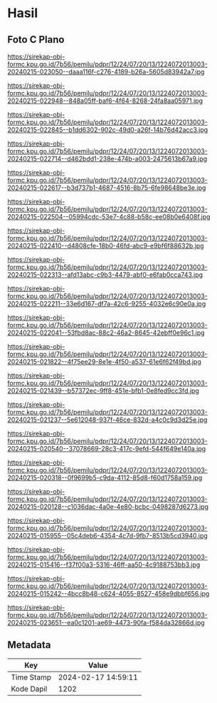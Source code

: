 # Hasil

## Foto C Plano

https://sirekap-obj-formc.kpu.go.id/7b56/pemilu/pdpr/12/24/07/20/13/1224072013003-20240215-023050--daaa116f-c276-4189-b26a-5605d83942a7.jpg

https://sirekap-obj-formc.kpu.go.id/7b56/pemilu/pdpr/12/24/07/20/13/1224072013003-20240215-022948--848a05ff-baf6-4f64-8268-24fa8aa05971.jpg

https://sirekap-obj-formc.kpu.go.id/7b56/pemilu/pdpr/12/24/07/20/13/1224072013003-20240215-022845--b1dd6302-902c-49d0-a26f-14b76d42acc3.jpg

https://sirekap-obj-formc.kpu.go.id/7b56/pemilu/pdpr/12/24/07/20/13/1224072013003-20240215-022714--d462bdd1-238e-474b-a003-2475613b67a9.jpg

https://sirekap-obj-formc.kpu.go.id/7b56/pemilu/pdpr/12/24/07/20/13/1224072013003-20240215-022617--b3d737b1-4687-4516-8b75-6fe98648be3e.jpg

https://sirekap-obj-formc.kpu.go.id/7b56/pemilu/pdpr/12/24/07/20/13/1224072013003-20240215-022504--05994cdc-53e7-4c88-b58c-ee08b0e6408f.jpg

https://sirekap-obj-formc.kpu.go.id/7b56/pemilu/pdpr/12/24/07/20/13/1224072013003-20240215-022410--d4808cfe-18b0-46fd-abc9-e9bf6f88632b.jpg

https://sirekap-obj-formc.kpu.go.id/7b56/pemilu/pdpr/12/24/07/20/13/1224072013003-20240215-022313--afd13abc-c9b3-4479-abf0-e6fab0cca743.jpg

https://sirekap-obj-formc.kpu.go.id/7b56/pemilu/pdpr/12/24/07/20/13/1224072013003-20240215-022211--33e6d167-df7a-42c6-9255-4032e6c90e0a.jpg

https://sirekap-obj-formc.kpu.go.id/7b56/pemilu/pdpr/12/24/07/20/13/1224072013003-20240215-022041--53fbd8ac-88c2-46a2-8645-42ebff0e96c1.jpg

https://sirekap-obj-formc.kpu.go.id/7b56/pemilu/pdpr/12/24/07/20/13/1224072013003-20240215-021822--4f75ee29-8e1e-4f50-a537-61e6f62f49bd.jpg

https://sirekap-obj-formc.kpu.go.id/7b56/pemilu/pdpr/12/24/07/20/13/1224072013003-20240215-021439--b57372ec-9ff8-451e-bfb1-0e8fed9cc3fd.jpg

https://sirekap-obj-formc.kpu.go.id/7b56/pemilu/pdpr/12/24/07/20/13/1224072013003-20240215-021237--5e612048-937f-46ce-832d-a4c0c9d3d25e.jpg

https://sirekap-obj-formc.kpu.go.id/7b56/pemilu/pdpr/12/24/07/20/13/1224072013003-20240215-020540--37078669-28c3-417c-9efd-544f649e140a.jpg

https://sirekap-obj-formc.kpu.go.id/7b56/pemilu/pdpr/12/24/07/20/13/1224072013003-20240215-020318--0f9699b5-c9da-4112-85d8-f60d1758a159.jpg

https://sirekap-obj-formc.kpu.go.id/7b56/pemilu/pdpr/12/24/07/20/13/1224072013003-20240215-020128--c1036dac-4a0e-4e80-bcbc-0498287d6273.jpg

https://sirekap-obj-formc.kpu.go.id/7b56/pemilu/pdpr/12/24/07/20/13/1224072013003-20240215-015955--05c4deb6-4354-4c7d-9fb7-8513b5cd3940.jpg

https://sirekap-obj-formc.kpu.go.id/7b56/pemilu/pdpr/12/24/07/20/13/1224072013003-20240215-015416--f37f00a3-5316-46ff-aa50-4c9188753bb3.jpg

https://sirekap-obj-formc.kpu.go.id/7b56/pemilu/pdpr/12/24/07/20/13/1224072013003-20240215-015242--4bcc8b48-c624-4055-8527-458e9dbbf656.jpg

https://sirekap-obj-formc.kpu.go.id/7b56/pemilu/pdpr/12/24/07/20/13/1224072013003-20240215-023651--ea0c1201-ae69-4473-90fa-f584da32866d.jpg


## Metadata

| Key        | Value               |
| ---------- | ------------------- |
| Time Stamp | 2024-02-17 14:59:11 |
| Kode Dapil | 1202                |



